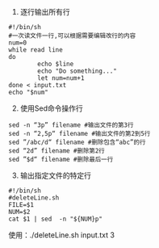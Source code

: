 1. 逐行输出所有行
```shell
#!/bin/sh  
#一次读文件一行,可以根据需要编辑改行的内容
num=0  
while read line  
do        
        echo $line
        echo "Do something..."  
        let num=num+1  
done < input.txt  
echo "$num" 
```
2. 使用Sed命令操作行
```shell
sed -n “3p” filename #输出文件的第3行
sed -n “2,5p“ filename #输出文件的第2到5行
sed ”/abc/d“ filename #删除包含“abc”的行
sed “2d” filename #删除第2行
sed ”$d“ filename #删除最后一行
```
3. 输出指定文件的特定行
```shell
#!/bin/sh
#deleteLine.sh
FILE=$1      
NUM=$2      
cat $1 | sed  -n "${NUM}p"
```
使用：./deleteLine.sh input.txt 3

